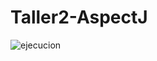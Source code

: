 # Taller2-AspectJ
![ejecucion](https://github.com/emjorome/Taller2-AspectJ/assets/108005634/9c5422ff-2f0d-4c72-b188-d21bcebb97c8)
